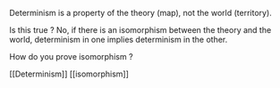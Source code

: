 Determinism is a property of the theory (map), not the world (territory).

  Is this true ? No, if there is an isomorphism between the theory and the world, determinism in one implies determinism in the other.

  How do you prove isomorphism ?



[[Determinism]]
[[isomorphism]]
